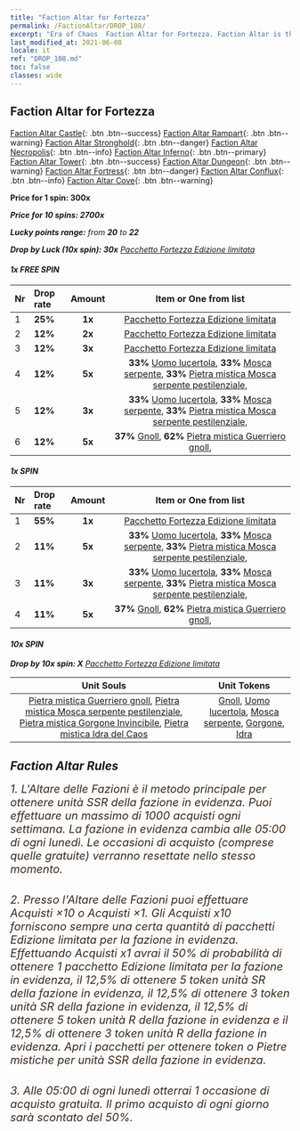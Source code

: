 ```yaml
---
title: "Faction Altar for Fortezza"
permalink: /FactionAltar/DROP_108/
excerpt: "Era of Chaos  Faction Altar for Fortezza. Faction Altar is the primary method for obtaining SSR units from the popular faction. Limited to 1,000 purchases each week. The popular faction changes at 05:00 every Monday. Purchase attempts and free purchase attempts will also reset then."
last_modified_at: 2021-06-08
locale: it
ref: "DROP_108.md"
toc: false
classes: wide
---
```


##  Faction Altar for **Fortezza**

  [Faction Altar Castle](/it/FactionAltar/DROP_101/){: .btn .btn--success} [Faction Altar Rampart](/it/FactionAltar/DROP_102/){: .btn .btn--warning} [Faction Altar Stronghold](/it/FactionAltar/DROP_103/){: .btn .btn--danger} [Faction Altar Necropolis](/it/FactionAltar/DROP_104/){: .btn .btn--info} [Faction Altar Inferno](/it/FactionAltar/DROP_105/){: .btn .btn--primary} [Faction Altar Tower](/it/FactionAltar/DROP_106/){: .btn .btn--success} [Faction Altar Dungeon](/it/FactionAltar/DROP_107/){: .btn .btn--warning} [Faction Altar Fortress](/it/FactionAltar/DROP_108/){: .btn .btn--danger} [Faction Altar Conflux](/it/FactionAltar/DROP_109/){: .btn .btn--info} [Faction Altar Cove](/it/FactionAltar/DROP_112/){: .btn .btn--warning} 

  **Price for 1 spin: 300x** <i class="fas fa-gem"/>

  **Price for 10 spins: 2700x** <i class="fas fa-gem"/>

  **Lucky points range:** from **20** to **22**

  **Drop by Luck (10x spin): 30x** [Pacchetto Fortezza Edizione limitata](/ItemsIT/con_2142/)

####  1x FREE SPIN 

  |    Nr    |  Drop rate  |  Amount   |   Item or One from list  |
  |:---------|:------------|:---------:|:------------------------:|
  | 1 | **25%** | **1x** | [Pacchetto Fortezza Edizione limitata](/ItemsIT/con_2142/) |
  | 2 | **12%** | **2x** | [Pacchetto Fortezza Edizione limitata](/ItemsIT/con_2142/) |
  | 3 | **12%** | **3x** | [Pacchetto Fortezza Edizione limitata](/ItemsIT/con_2142/) |
  | 4 | **12%** | **5x** |  **33%** [Uomo lucertola](/ItemsIT/unt_254/),  **33%** [Mosca serpente](/ItemsIT/unt_255/),  **33%** [Pietra mistica Mosca serpente pestilenziale](/ItemsIT/unt_337/),  |
  | 5 | **12%** | **3x** |  **33%** [Uomo lucertola](/ItemsIT/unt_254/),  **33%** [Mosca serpente](/ItemsIT/unt_255/),  **33%** [Pietra mistica Mosca serpente pestilenziale](/ItemsIT/unt_337/),  |
  | 6 | **12%** | **5x** |  **37%** [Gnoll](/ItemsIT/unt_253/),  **62%** [Pietra mistica Guerriero gnoll](/ItemsIT/unt_336/),  |


####  1x SPIN 

  |    Nr    |  Drop rate  |  Amount   |   Item or One from list  |
  |:---------|:------------|:---------:|:------------------------:|
  | 1 | **55%** | **1x** | [Pacchetto Fortezza Edizione limitata](/ItemsIT/con_2142/) |
  | 2 | **11%** | **5x** |  **33%** [Uomo lucertola](/ItemsIT/unt_254/),  **33%** [Mosca serpente](/ItemsIT/unt_255/),  **33%** [Pietra mistica Mosca serpente pestilenziale](/ItemsIT/unt_337/),  |
  | 3 | **11%** | **3x** |  **33%** [Uomo lucertola](/ItemsIT/unt_254/),  **33%** [Mosca serpente](/ItemsIT/unt_255/),  **33%** [Pietra mistica Mosca serpente pestilenziale](/ItemsIT/unt_337/),  |
  | 4 | **11%** | **5x** |  **37%** [Gnoll](/ItemsIT/unt_253/),  **62%** [Pietra mistica Guerriero gnoll](/ItemsIT/unt_336/),  |


####  10x SPIN 

  **Drop by 10x spin: X** [Pacchetto Fortezza Edizione limitata](/ItemsIT/con_2142/)

  |    Unit Souls    |  Unit Tokens  |
  |:----------------:|:-------------:|
  | [Pietra mistica Guerriero gnoll](/ItemsIT/unt_336/), [Pietra mistica Mosca serpente pestilenziale](/ItemsIT/unt_337/), [Pietra mistica Gorgone Invincibile](/ItemsIT/unt_339/), [Pietra mistica Idra del Caos](/ItemsIT/unt_341/) | [Gnoll](/ItemsIT/unt_253/), [Uomo lucertola](/ItemsIT/unt_254/), [Mosca serpente](/ItemsIT/unt_255/), [Gorgone](/ItemsIT/unt_257/), [Idra](/ItemsIT/unt_259/) |



## Faction Altar Rules

  <span style="color: #3c2a1e;font-size:20px">1. L'Altare delle Fazioni è il metodo principale per ottenere unità SSR della fazione in evidenza. Puoi effettuare un massimo di 1000 acquisti ogni settimana. La fazione in evidenza cambia alle 05:00 di ogni lunedì. Le occasioni di acquisto (comprese quelle gratuite) verranno resettate nello stesso momento.</span><br/>

<br/>  <span style="color: #3c2a1e;font-size:20px">2. Presso l'Altare delle Fazioni puoi effettuare Acquisti ×10 o Acquisti ×1. Gli Acquisti x10 forniscono sempre una certa quantità di pacchetti Edizione limitata per la fazione in evidenza. Effettuando Acquisti x1 avrai il 50% di probabilità di ottenere 1 pacchetto Edizione limitata per la fazione in evidenza, il 12,5% di ottenere 5 token unità SR della fazione in evidenza, il 12,5% di ottenere 3 token unità SR della fazione in evidenza, il 12,5% di ottenere 5 token unità R della fazione in evidenza e il 12,5% di ottenere 3 token unità R della fazione in evidenza. Apri i pacchetti per ottenere token o Pietre mistiche per unità SSR della fazione in evidenza.</span>

<br/>  <span style="color: #3c2a1e;font-size:20px">3. Alle 05:00 di ogni lunedì otterrai 1 occasione di acquisto gratuita. Il primo acquisto di ogni giorno sarà scontato del 50%.</span><br/>

<br/>